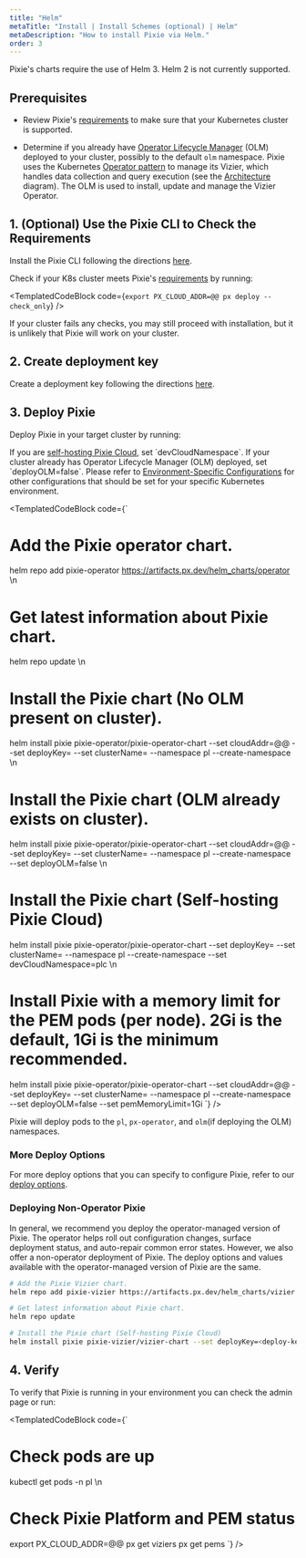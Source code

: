```yaml
---
title: "Helm"
metaTitle: "Install | Install Schemes (optional) | Helm"
metaDescription: "How to install Pixie via Helm."
order: 3
---
```


<Alert variant="outlined" severity="warning">
  Pixie's charts require the use of Helm 3. Helm 2 is not currently supported.
</Alert>

## Prerequisites

- Review Pixie's [requirements](/installing-pixie/requirements) to make sure that your Kubernetes cluster is supported.

- Determine if you already have [Operator Lifecycle Manager](https://docs.openshift.com/container-platform/4.5/operators/understanding/olm/olm-understanding-olm.html) (OLM) deployed to your cluster, possibly to the default `olm` namespace. Pixie uses the Kubernetes [Operator pattern](https://kubernetes.io/docs/concepts/extend-kubernetes/operator/) to manage its Vizier, which handles data collection and query execution (see the [Architecture](/about-pixie/what-is-pixie/#architecture) diagram). The OLM is used to install, update and manage the Vizier Operator.

## 1. (Optional) Use the Pixie CLI to Check the Requirements

Install the Pixie CLI following the directions [here](/installing-pixie/install-schemes/cli/).

Check if your K8s cluster meets Pixie's [requirements](/installing-pixie/requirements) by running:

<TemplatedCodeBlock
  code={`
export PX_CLOUD_ADDR=@@
px deploy --check_only
  `}
/>

If your cluster fails any checks, you may still proceed with installation, but it is unlikely that Pixie will work on your cluster.

## 2. Create deployment key

Create a deployment key following the directions [here](/reference/admin/deploy-keys/#create-a-deploy-key).

## 3. Deploy Pixie

Deploy Pixie in your target cluster by running:

<Alert variant="outlined" severity="info">
  If you are <a href="/installing-pixie/install-guides/self-hosted-pixie/">self-hosting Pixie Cloud</a>, set `devCloudNamespace`.
</Alert>

<Alert variant="outlined" severity="info">
  If your cluster already has Operator Lifecycle Manager (OLM) deployed, set `deployOLM=false`.
</Alert>

<Alert variant="outlined" severity="info">
  Please refer to <a href="/reference/admin/environment-configs">Environment-Specific Configurations</a> for other configurations that should be set for your specific Kubernetes environment.
</Alert>

<TemplatedCodeBlock
  code={`
# Add the Pixie operator chart.
helm repo add pixie-operator https://artifacts.px.dev/helm_charts/operator \n
# Get latest information about Pixie chart.
helm repo update \n
# Install the Pixie chart (No OLM present on cluster).
helm install pixie pixie-operator/pixie-operator-chart --set cloudAddr=@@ --set deployKey=<deploy-key-goes-here> --set clusterName=<cluster-name> --namespace pl --create-namespace \n
# Install the Pixie chart (OLM already exists on cluster).
helm install pixie pixie-operator/pixie-operator-chart --set cloudAddr=@@ --set deployKey=<deploy-key-goes-here> --set clusterName=<cluster-name> --namespace pl --create-namespace --set deployOLM=false \n
# Install the Pixie chart (Self-hosting Pixie Cloud)
helm install pixie pixie-operator/pixie-operator-chart --set deployKey=<deploy-key-goes-here> --set clusterName=<cluster-name> --namespace pl --create-namespace --set devCloudNamespace=plc \n
# Install Pixie with a memory limit for the PEM pods (per node). 2Gi is the default, 1Gi is the minimum recommended.
helm install pixie pixie-operator/pixie-operator-chart --set cloudAddr=@@ --set deployKey=<deploy-key-goes-here> --set clusterName=<cluster-name> --namespace pl --create-namespace --set deployOLM=false --set pemMemoryLimit=1Gi
  `}
/>

Pixie will deploy pods to the `pl`, `px-operator`, and `olm`(if deploying the OLM) namespaces.

### More Deploy Options

For more deploy options that you can specify to configure Pixie, refer to our [deploy options](/reference/admin/deploy-options).

### Deploying Non-Operator Pixie

In general, we recommend you deploy the operator-managed version of Pixie. The operator helps roll out configuration changes, surface deployment status, and auto-repair common error states. However, we also offer a non-operator deployment of Pixie. The deploy options and values available with the operator-managed version of Pixie are the same.

```bash
# Add the Pixie Vizier chart.
helm repo add pixie-vizier https://artifacts.px.dev/helm_charts/vizier

# Get latest information about Pixie chart.
helm repo update

# Install the Pixie chart (Self-hosting Pixie Cloud)
helm install pixie pixie-vizier/vizier-chart --set deployKey=<deploy-key-goes-here> --set clusterName=<cluster-name> --namespace pl --create-namespace --set devCloudNamespace=plc
```

## 4. Verify

To verify that Pixie is running in your environment you can check the <CloudLink url="/admin">admin page</CloudLink> or run:

<TemplatedCodeBlock
  code={`
# Check pods are up
kubectl get pods -n pl \n
# Check Pixie Platform and PEM status
export PX_CLOUD_ADDR=@@
px get viziers
px get pems
  `}
/>
